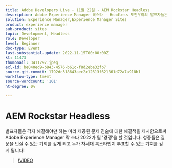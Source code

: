 ```yaml
---
title: Adobe Developers Live - 11월 22일 - AEM Rockstar Headless
description: Adobe Experience Manager 록스타 - Headless 도전우리의 발표자들은 각자 해결해야 하는 미리 제공된 문제 진술에 대한 해결책을 제시함으로써 Adobe Experience Manager 록스타 2022가 될 '경쟁'을 할 것입니다. 청중들은 질문을 던질 수 있는 기회를 갖게 되고 누가 차세대 록스타인지 투표할 수 있는 기회를 갖게 됩니다!
solution: Experience Manager,Experience Manager Sites
product: experience manager
sub-product: sites
topic: Development, Headless
role: Developer
level: Beginner
doc-type: Event
last-substantial-update: 2022-11-15T00:00:00Z
kt: 11473
thumbnail: 3411297.jpeg
exl-id: be040ed9-b843-4576-b61c-f8d2eba32fb7
source-git-commit: 1792dc318643aec2c12613f621361d72a7a918b1
workflow-type: tm+mt
source-wordcount: '101'
ht-degree: 0%

---
```


# AEM Rockstar Headless

발표자들은 각자 해결해야만 하는 미리 제공된 문제 진술에 대한 해결책을 제시함으로써 Adobe Experience Manager 락 스타 2022가 될 &#39;경쟁&#39;을 할 것입니다. 청중들은 질문을 던질 수 있는 기회를 갖게 되고 누가 차세대 록스타인지 투표할 수 있는 기회를 갖게 됩니다!

>[!VIDEO](https://video.tv.adobe.com/v/3411297/?quality=12&learn=on)
